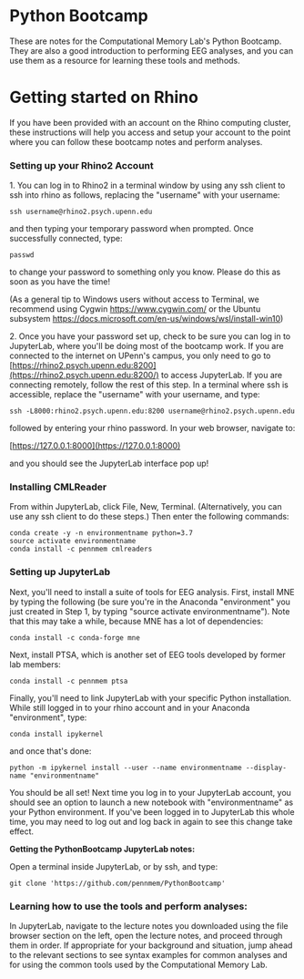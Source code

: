 # Python Bootcamp

These are notes for the Computational Memory Lab's Python Bootcamp.  They are also a good introduction to performing EEG analyses, and you can use them as a resource for learning these tools and methods.

# Getting started on Rhino

If you have been provided with an account on the Rhino computing cluster, these instructions will help you access and setup your account to the point where you can follow these bootcamp notes and perform analyses.

### Setting up your Rhino2 Account

1\. You can log in to Rhino2 in a terminal window by using any ssh client
to ssh into rhino as follows, replacing the "username" with your username:

    ssh username@rhino2.psych.upenn.edu

and then typing your temporary password when prompted. Once successfully
connected, type:

    passwd

to change your password to something only you know. Please do this as soon as
you have the time!

(As a general tip to Windows users without access to Terminal, we recommend
using Cygwin <https://www.cygwin.com/> or the Ubuntu subsystem
<https://docs.microsoft.com/en-us/windows/wsl/install-win10>)

2\. Once you have your password set up, check to be sure you can log in to
JupyterLab, where you'll be doing most of the bootcamp work. If you are
connected to the internet on UPenn's campus, you only need to go to
[https://rhino2.psych.upenn.edu:8200](https://rhino2.psych.upenn.edu:8200/) to
access JupyterLab. If you are connecting remotely, follow the rest of this
step. In a terminal where ssh is accessible, replace the "username" with your
username, and type:

    ssh -L8000:rhino2.psych.upenn.edu:8200 username@rhino2.psych.upenn.edu

followed by entering your rhino password. In your web browser, navigate to:

[https://127.0.0.1:8000](https://127.0.0.1:8000)

and you should see the JupyterLab interface pop up!

### Installing CMLReader

From within JupyterLab, click File, New, Terminal. (Alternatively, you
can use any ssh client to do these steps.) Then enter the following
commands:

    conda create -y -n environmentname python=3.7
    source activate environmentname
    conda install -c pennmem cmlreaders

### Setting up JupyterLab

Next, you'll need to install a suite of tools for EEG analysis. First,
install MNE by typing the following (be sure you're in the Anaconda
"environment" you just created in Step 1, by typing "source activate
environmentname"). Note that this may take a while, because MNE has a
lot of dependencies:

    conda install -c conda-forge mne

Next, install PTSA, which is another set of EEG tools developed by
former lab members:

    conda install -c pennmem ptsa

Finally, you'll need to link JupyterLab with your specific Python
installation. While still logged in to your rhino account and in your
Anaconda "environment", type:

    conda install ipykernel

and once that's done:

    python -m ipykernel install --user --name environmentname --display-name "environmentname"

You should be all set! Next time you log in to your JupyterLab account,
you should see an option to launch a new notebook with "environmentname"
as your Python environment. If you've been logged in to JupyterLab this
whole time, you may need to log out and log back in again to see this
change take effect.

**Getting the PythonBootcamp JupyterLab notes:**

Open a terminal inside JupyterLab, or by ssh, and type:

    git clone 'https://github.com/pennmem/PythonBootcamp'

### Learning how to use the tools and perform analyses:

In JupyterLab, navigate to the lecture notes you downloaded using
the file browser section on the left, open the lecture notes, and
proceed through them in order. If appropriate for your background and
situation, jump ahead to the relevant sections to see syntax examples
for common analyses and for using the common tools used by the
Computational Memory Lab.

